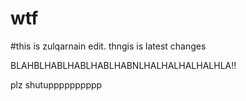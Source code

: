 # wtf

#this is zulqarnain edit. thngis is latest changes

BLAHBLHABLHABLHABLHABNLHALHALHALHALHLA!!




plz shutupppppppppp